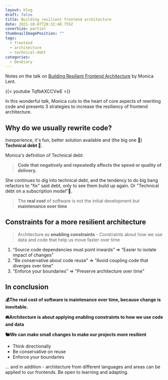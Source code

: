 ```yaml
---
layout: blog
draft: false
title: Building resilient frontend architecture
date: 2021-10-07T20:32:48.755Z
coverSize: partial
thumbnailImagePosition: ""
tags:
  - frontend
  - architecture
  - technical-debt
categories:
  - DevDiary
---
```

Notes on the talk on [Building Resilient Frontend Architecture](https://www.youtube.com/watch?v=TqfbAXCCVwE) by Monica Lent.

{{< youtube TqfbAXCCVwE >}}

In this wonderful talk, Monica cuts to the heart of core aspects of rewriting code and presents 3 strategies to increase the resiliency of frontend architecture.

## Why do we usually rewrite code?

Inexperience, it's fun, better solution available and (the big one 🥁) **Technical debt 🎉.**

Monica's definition of Technical debt: 

> **Code that negatively and repeatedly affects the speed or quality of delivery.**

She continues to dig into technical debt, and the tendency to do big bang refactors to "fix" said debt, only to see them build up again. Or "Technical debt on a subscription model"🤣.

> The **real cost** of software is not the initial development but **maintenance over time**

## Constraints for a more resilient architecture

> Architecture as **enabling constraints** - Constraints about how we use data and code that help us move faster over time

1. “Source code dependencies must point inwards” => “Easier to isolate impact of changes”
2. "Be conservative about code reuse" => "Avoid coupling code that diverges over time"
3. "Enforce your boundaries" => "Preserve architecture over time"

## In conclusion

**💰The real cost of software is maintenance over time, because change is inevitable.**

**🚘Architecture is about applying enabling constraints to how we use code and data**

**🐿We can make small changes to make our projects more resilient**

* Think directionally
* Be conservative on reuse
* Enforce your boundaries

... and in addition - architecture from different languages and areas can be applied to our frontends. Be open to learning and adapting.